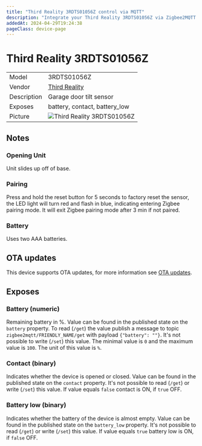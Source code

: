 ```yaml
---
title: "Third Reality 3RDTS01056Z control via MQTT"
description: "Integrate your Third Reality 3RDTS01056Z via Zigbee2MQTT with whatever smart home infrastructure you are using without the vendor's bridge or gateway."
addedAt: 2024-04-29T19:24:38
pageClass: device-page
---
```


<!-- !!!! -->
<!-- ATTENTION: This file is auto-generated through docgen! -->
<!-- You can only edit the "Notes"-Section between the two comment lines "Notes BEGIN" and "Notes END". -->
<!-- Do not use h1 or h2 heading within "## Notes"-Section. -->
<!-- !!!! -->

# Third Reality 3RDTS01056Z

|     |     |
|-----|-----|
| Model | 3RDTS01056Z  |
| Vendor  | [Third Reality](/supported-devices/#v=Third%20Reality)  |
| Description | Garage door tilt sensor |
| Exposes | battery, contact, battery_low |
| Picture | ![Third Reality 3RDTS01056Z](https://www.zigbee2mqtt.io/images/devices/3RDTS01056Z.png) |


<!-- Notes BEGIN: You can edit here. Add "## Notes" headline if not already present. -->
## Notes

### Opening Unit
Unit slides up off of base.

### Pairing
Press and hold the reset button for 5 seconds to factory reset the sensor, the LED light will turn red and flash in blue,
indicating entering Zigbee pairing mode. It will exit Zigbee pairing mode after 3 min if not paired.

### Battery
Uses two AAA batteries.
<!-- Notes END: Do not edit below this line -->


## OTA updates
This device supports OTA updates, for more information see [OTA updates](../guide/usage/ota_updates.md).



## Exposes

### Battery (numeric)
Remaining battery in %.
Value can be found in the published state on the `battery` property.
To read (`/get`) the value publish a message to topic `zigbee2mqtt/FRIENDLY_NAME/get` with payload `{"battery": ""}`.
It's not possible to write (`/set`) this value.
The minimal value is `0` and the maximum value is `100`.
The unit of this value is `%`.

### Contact (binary)
Indicates whether the device is opened or closed.
Value can be found in the published state on the `contact` property.
It's not possible to read (`/get`) or write (`/set`) this value.
If value equals `false` contact is ON, if `true` OFF.

### Battery low (binary)
Indicates whether the battery of the device is almost empty.
Value can be found in the published state on the `battery_low` property.
It's not possible to read (`/get`) or write (`/set`) this value.
If value equals `true` battery low is ON, if `false` OFF.

